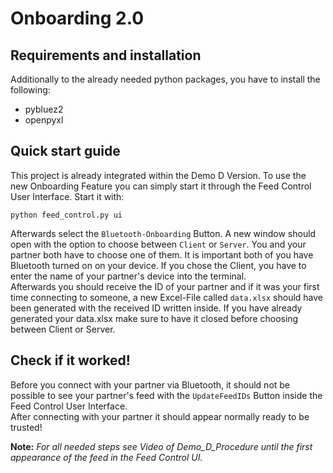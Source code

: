 # Onboarding 2.0


## Requirements and installation
Additionally to the already needed python packages, you have to install the following:
* pybluez2
* openpyxl

## Quick start guide 
This project is already integrated within the Demo D Version.
To use the new Onboarding Feature you can simply start it through the Feed Control User Interface.
Start it with:

```
python feed_control.py ui
```
Afterwards select the `Bluetooth-Onboarding` Button. A new window should open with the option to choose between `Client` or `Server`. You and your partner both have to choose one of them. It is important both of you have Bluetooth turned on on your device. If you chose the Client, you have to enter the name of your partner's device into the terminal.  
Afterwards you should receive the ID of your partner and if it was your first time connecting to someone, a new Excel-File called `data.xlsx` should have been generated with the received ID written inside. If you have already generated your data.xlsx make sure to have it closed before choosing between Client or Server.

## Check if it worked!
Before you connect with your partner  via Bluetooth, it should not be possible to see your partner's feed with the `UpdateFeedIDs` Button inside the Feed Control User Interface.   
After connecting with your partner it should appear normally ready to be trusted!  

**Note:** _For all needed steps see  Video of Demo_D_Procedure until the first appearance of the feed in the Feed Control UI._
